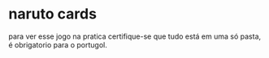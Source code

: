 # naruto cards
 para ver esse jogo na pratica certifique-se que tudo está em uma só pasta, é obrigatorio para o portugol.
